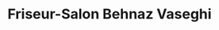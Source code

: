 ---
title: "Friseur-Salon Behnaz Vaseghi"
url: /hannover/friseur-salon-behnaz-vaseghi/
shop: Friseur
---